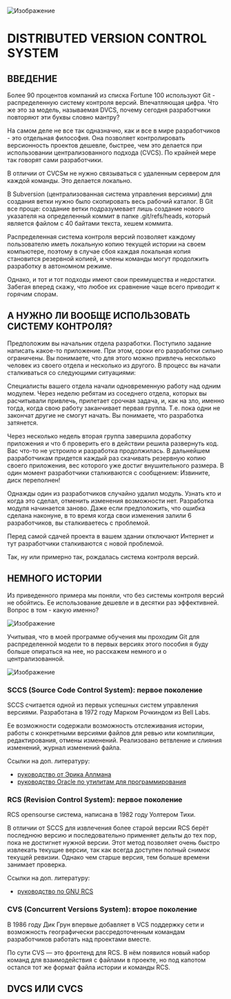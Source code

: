![Изображение](https://cdn.dribbble.com/users/36400/screenshots/4037272/attachments/925197/git-monster-wallpaper.png "git-monster")


# DISTRIBUTED VERSION CONTROL SYSTEM

## ВВЕДЕНИЕ

Более 90 процентов компаний из списка Fortune 100 используют Git - распределенную систему контроля версий. Впечатляющая цифра. Что же это за модель, называемая DVCS, почему сегодня разработчики повторяют эти буквы словно мантру? 

На самом деле не все так одназначно, как и все в мире разработчиков - это отдельная философия. Она позволяет контролировать версионность проектов дешевле, быстрее, чем это делается при использовании централизованного подхода (CVCS). По крайней мере так говорят сами разработчики. 

В отличии от CVCSм не нужно связываться с удаленным сервером для каждой команды. Это делается локально.

В Subversion (централизованная система управления версиями) для создания ветки нужно было скопировать весь рабочий каталог. В Git все проще: создание ветки подразумевает лишь создание нового указателя на определенный коммит в папке .git/refs/heads, который является файлом с 40 байтами текста, хешем коммита.

Распределенная система контроля версий позволяет каждому пользователю иметь локальную копию текущей истории на своем компьютере, поэтому в случае сбоя каждая локальная копия становится резервной копией, и члены команды могут продолжить разработку в автономном режиме.

Однако, и тот и тот подходы имеют свои преимущества и недостатки. Забегая вперед скажу, что любое их сравнение чаще всего приводит к горячим спорам.

## А НУЖНО ЛИ ВООБЩЕ ИСПОЛЬЗОВАТЬ СИСТЕМУ КОНТРОЛЯ?

Предположим вы начальник отдела разработки. Поступило задание написать какое-то приложение. При этом, сроки его разработки сильно ограничены. Вы понимаете, что для этого можно привлечь несколько человек из своего отдела и несколько из другого. В процесс вы начали сталкиваться со следующими ситуациями:

Специалисты вашего отдела начали одновременную работу над одним модулем. Через неделю ребятам из соседнего отдела, которых вы расчитывали привлечь, прилетает срочная задача, и, как на зло, именно тогда, когда свою работу заканчивает первая группа. Т.е. пока одни не закончат другие не смогут начать. Вы понимаете, что разработка затянется. 

Через несколько недель вторая группа завершила доработку приложения и что б проверить его в действии решила развернуть код. Вас что-то не устроило и разработка продолжилась. В дальнейшем разработчикам придется каждый раз скачивать резервную копию своего приложения, вес которого уже достиг внушительного размера. В один момент разработчики сталкиваются с сообщением: Извините, диск переполнен!

Однажды один из разработчиков случайно удалил модуль. Узнать кто и когда это сделал, отменить изменения возможности нет. Разработка модуля начинается заново. Даже если предположить, что ошибка сделана наконуне, в то время когда свои изменения залили 6 разработчиков, вы сталкиваетесь с проблемой.

Перед самой сдачей проекта в вашем здании отключают Интернет и тут разработчики сталкиваются с новой проблемой. 

Так, ну или примерно так, рождалась система контроля версий.

## НЕМНОГО ИСТОРИИ

Из приведенного примера мы поняли, что без системы контроля версий не обойтись. Ее использование дешевле и в десятки раз эффективней. Вопрос в том - какую именно?

![Изображение](../MyGitGuideBook/img/1.jpg "dis")

Учитывая, что в моей программе обучения мы проходим Git для распределенной модели то в первых версиях этого пособия я буду больше опираться на нее, но расскажем немного и о централизованной.

![Изображение](../MyGitGuideBook/img/history.png "history")

### SCCS (Source Code Control System): первое поколение

SCCS считается одной из первых успешных систем управления версиями. Разработана в 1972 году Марком Рочкиндом из Bell Labs. 

Ее возможности содержали возможность отслеживания истории, работы с конкретными версиями файлов для ревью или компиляции, 
редактирования, отмены изменений. Реализовано ветвление и слияния изменений, журнал изменений файла.

Ссылки на доп. литературу: 
* [руководство от Эрика Аллмана](http://sccs.sourceforge.net/man/sccs.me.html)
* [руководство Oracle по утилитам для программирования](https://docs.oracle.com/cd/E19504-01/802-5880/6i9k05dhp/index.html) 

### RCS (Revision Control System): первое поколение

RCS opensourse система, написана в 1982 году Уолтером Тихи.

В отличии от SCCS для извлечения более старой версии RCS берёт последнюю версию и последовательно применяет дельты до тех пор, пока не достигнет нужной версии. Этот метод позволяет очень быстро извлекать текущие версии, так как всегда доступен полный снимок текущей ревизии. Однако чем старше версия, тем больше времени занимает проверка.

Ссылки на доп. литературу: 
* [руководство по GNU RCS](https://www.gnu.org/software/rcs/manual/rcs.html)

### CVS (Concurrent Versions System): второе поколение

В 1986 году Дик Грун впервые добавляет в VCS поддержку сети и возможность географически рассредоточенным командам разработчиков работать над проектами вместе.

По сути CVS — это фронтенд для RCS. В нём появился новый набор команд для взаимодействия с файлами в проекте, но под капотом остался тот же формат файла истории  и команды RCS. 

## DVCS ИЛИ CVCS

